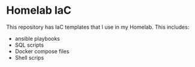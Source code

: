 # Homelab IaC
This repository has IaC templates that I use in my Homelab. This includes:
- ansible playbooks
- SQL scripts
- Docker compose files
- Shell scrips
